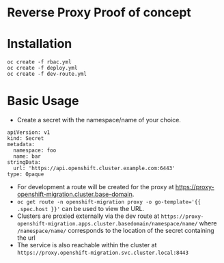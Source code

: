 # Reverse Proxy Proof of concept

# Installation
```
oc create -f rbac.yml
oc create -f deploy.yml
oc create -f dev-route.yml
```

# Basic Usage
- Create a secret with the namespace/name of your choice.
```
apiVersion: v1
kind: Secret
metadata:
  namespace: foo
  name: bar
stringData:
  url: 'https://api.openshift.cluster.example.com:6443'
type: Opaque
```

- For development a route will be created for the proxy at https://proxy-openshift-migration.cluster.base-domain.
- `oc get route -n openshift-migration proxy -o go-template='{{ .spec.host }}'` can be used to view the URL.
- Clusters are proxied externally via the dev route at `https://proxy-openshift-migration.apps.cluster.basedomain/namespace/name/` where `/namespace/name/` corresponds to the location of the secret containing the url
- The service is also reachable within the cluster at `https://proxy.openshift-migration.svc.cluster.local:8443`
